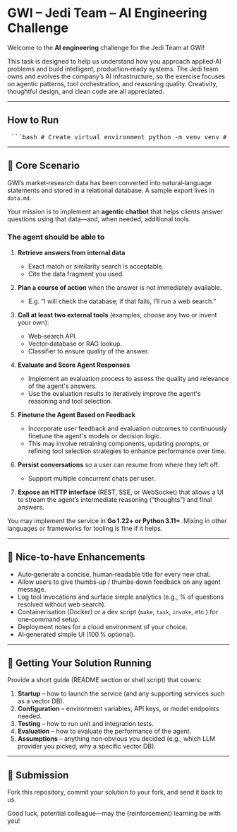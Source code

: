 # GWI – Jedi Team – AI Engineering Challenge

Welcome to the **AI engineering** challenge for the Jedi Team at GWI!

This task is designed to help us understand how you approach applied‐AI problems and build intelligent, production‑ready systems. The Jedi team owns and evolves the company’s AI infrastructure, so the exercise focuses on agentic patterns, tool orchestration, and reasoning quality. Creativity, thoughtful design, and clean code are all appreciated.

---

##    How to Run

<pre> ```bash # Create virtual environment python -m venv venv # Activate it (Linux/macOS) source venv/bin/activate # Install dependencies pip install -r requirements.txt ``` </pre>
---

## 🧪 Core Scenario

GWI’s market‑research data has been converted into natural‑language statements and stored in a relational database. A sample export lives in `data.md`.

Your mission is to implement an **agentic chatbot** that helps clients answer questions using that data—and, when needed, additional tools.

### The agent should be able to

1. **Retrieve answers from internal data**  
   * Exact match or similarity search is acceptable.  
   * Cite the data fragment you used.

2. **Plan a course of action** when the answer is not immediately available.  
   * E.g. “I will check the database; if that fails, I’ll run a web search.”

3. **Call at least two external tools** (examples, choose any two or invent your own):  
   * Web‑search API.  
   * Vector‑database or RAG lookup.  
   * Classifier to ensure quality of the answer.

4. **Evaluate and Score Agent Responses**  
   * Implement an evaluation process to assess the quality and relevance of the agent's answers.  
   * Use the evaluation results to iteratively improve the agent's reasoning and tool selection.

5. **Finetune the Agent Based on Feedback**  
   * Incorporate user feedback and evaluation outcomes to continuously finetune the agent's models or decision logic.  
   * This may involve retraining components, updating prompts, or refining tool selection strategies to enhance performance over time.

6. **Persist conversations** so a user can resume from where they left off.  
   * Support multiple concurrent chats per user.

7. **Expose an HTTP interface** (REST, SSE, or WebSocket) that allows a UI to stream the agent’s intermediate reasoning (“thoughts”) and final answers.

You may implement the service in **Go 1.22+ or Python 3.11+**. Mixing in other languages or frameworks for tooling is fine if it helps.

---

## 🌟 Nice‑to‑have Enhancements

* Auto‑generate a concise, human‑readable title for every new chat.  
* Allow users to give thumbs‑up / thumbs‑down feedback on any agent message.  
* Log tool invocations and surface simple analytics (e.g., % of questions resolved without web search).  
* Containerisation (Docker) or a dev script (`make`, `task`, `invoke`, etc.) for one‑command setup.  
* Deployment notes for a cloud environment of your choice.  
* AI‑generated simple UI (100 % optional).

---

## 🚀 Getting Your Solution Running

Provide a short guide (README section or shell script) that covers:

1. **Startup** – how to launch the service (and any supporting services such as a vector DB).  
2. **Configuration** – environment variables, API keys, or model endpoints needed.  
3. **Testing** – how to run unit and integration tests.
4. **Evaluation** – how to evaluate the performance of the agent.
5. **Assumptions** – anything non‑obvious you decided (e.g., which LLM provider you picked, why a specific vector DB).

---

## 🧩 Submission

Fork this repository, commit your solution to your fork, and send it back to us.

Good luck, potential colleague—may the (reinforcement) learning be with you!
